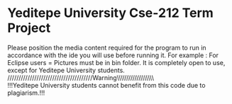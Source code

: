 # Yeditepe University Cse-212 Term Project
Please position the media content required for the program to run in accordance with the ide you will use before running it. 
For example :
For Eclipse users = Pictures must be in bin folder.
It is completely open to use, except for Yeditepe University students. 
//////////////////////////////////////Warning\\\\\\\\\\\\\\\\\\\\\\\\\\\\\\\\\\\\\\\
!!!Yeditepe University students cannot benefit from this code due to plagiarism.!!!

